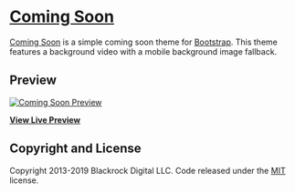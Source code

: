 # [Coming Soon](https://africaonlinesolutions.github.io/coming-soon/)

[Coming Soon](https://africaonlinesolutions.github.io/coming-soon/) is a simple coming soon theme for [Bootstrap](http://getbootstrap.com/). This theme features a background video with a mobile background image fallback.

## Preview

[![Coming Soon Preview](https://startbootstrap.com/assets/img/screenshots/themes/coming-soon.png)](https://africaonlinesolutions.github.io/coming-soon/)

**[View Live Preview](https://africaonlinesolutions.github.io/coming-soon/)**


## Copyright and License

Copyright 2013-2019 Blackrock Digital LLC. Code released under the [MIT](https://github.com/BlackrockDigital/startbootstrap-coming-soon/blob/gh-pages/LICENSE) license.
